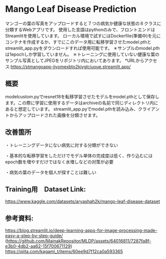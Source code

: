 # Mango Leaf Disease Prediction
マンゴーの葉の写真をアップロードすると７つの病気か健康な状態の８クラスに分類するWebアプリです。
使用した言語はpythonのみで、フロントエンドはStreamlitを使用しています。
ローカル環境で試すにはDockerfile(準備中)を元にコンテナを作成するか、すでにこのデータ用に転移学習させたmodel.pthとstreamlit_app.pyをダウンロードすれば使用可能です。
＊サンプルのmodel.pthは1epochしか学習していません。
＊トレーニングに使用していない健康な葉のサンプル写真としてJPEGをリポジトリ内においてあります。
*URLからアクセス:https://stmangoapp-jjyomexbto2kjvglciuoue.streamlit.app/

## 概要
modelcustom.pyでresnet18を転移学習させたモデルをmodel.pthとして保存します。この際に学習に使用するデータはarchiveの名前で同じディレクトリ内にあると想定しています。
streamlit_app.pyでmodel.pthを読み込み、クライアントからアップロードされた画像を分類させます。

## 改善箇所
・トレーニングデータにない病気に対する分類ができない　　

・基本的な転移学習をしただけでモデル単体の完成度は低く、作り込むにはepoch数を増やすだけではなく水増しなどの対策が必要　　

・病気の葉のデータを個人が探すことは難しい

## Training用　Dataset Link:
https://www.kaggle.com/datasets/aryashah2k/mango-leaf-disease-dataset

## 参考資料:
https://blog.streamlit.io/deep-learning-apps-for-image-processing-made-easy-a-step-by-step-guide/
(https://github.com/MainakRepositor/MLDP/assets/64016811/7287fa8f-e3b0-4db2-aa62-15f700671129)
https://qiita.com/kagami_t/items/60ee9d7f12ca0a593365
